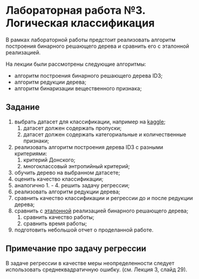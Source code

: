 # Лабораторная работа №3. Логическая классификация

В рамках лабораторной работы предстоит реализовать алгоритм построения бинарного решающего дерева и сравнить его с эталонной реализацией.

На лекции были рассмотрены следующие алгоритмы:
* алгоритм построения бинарного решающего дерева ID3;
* алгоритм редукции дерева;
* алгоритм бинаризации вещественного признака;

## Задание

1. выбрать датасет для классификации, например на [kaggle](https://www.kaggle.com/datasets?tags=13302-Classification);
   1. датасет должен содержать пропуски;
   2. датасет должен содержать категориальные и количественные признаки;
2. реализовать алгоритм построения дерева ID3 с разными критериями:
   1. критерий Донского;
   2. многоклассовый энтропийный критерий;
3. обучить дерево на выбранном датасете;
4. оценить качество классификации;
5. аналогично 1. - 4. решить задачу регрессии;
6. реализовать алгоритм редукции дерева;
7. сравнить качество классификации и регрессии до и после редукции дерева;
8. сравнить с [эталонной](https://scikit-learn.org/stable/) реализацией бинарного решающего дерева;
    1. сравнить качество работы;
    2. сравнить время работы;
9. подготовить небольшой отчет о проделанной работе.


## Примечание про задачу регрессии

В задаче регрессии в качестве меры неопределенности следует использовать среднеквадратичную ошибку. (см. Лекция 3, слайд 29).